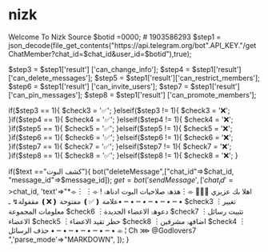 # nizk
Welcome To Nizk Source 
$botid =0000; # 1903586293
$step1 = json_decode(file_get_contents("https://api.telegram.org/bot".API_KEY."/getChatMember?chat_id=$chat_id&user_id=$botid"),true);

$step3 = $step1['result']
['can_change_info'];
$step4 =  $step1['result']['can_delete_messages'];
$step5 = $step1['result']['can_restrict_members'];
$step6 = $step1['result']
['can_invite_users'];
$step7 = $step1['result']
['can_pin_messages'];
$step8 = $step1['result']
['can_promote_members'];

if($step3 == 1){
$check3 = '✅';
}elseif($step3 != 1){
$check3 = '❌';
}if($step4 == 1){
$check4 = '✅';
}elseif($step4 != 1){
$check4 = '❌';
}if($step5 == 1){
$check5 = '✅';
}elseif($step5 != 1){
$check5 = '❌';
}if($step6 == 1){
$check6 = '✅';
}elseif($step6 != 1){
$check6 = '❌';
}if($step7 == 1){
$check7 = '✅';
}elseif($step7 != 1){
$check7 = '❌';
}if($step8 == 1){
$check8 = '✅';
}elseif($step8 != 1){
$check8 = '❌';
}

if($text =="كشف البوت"){
bot("deleteMessage",["chat_id"=>$chat_id,
"message_id"=>$message_id]);
$get=bot('sendMessage', [
'chat_id'=>$chat_id,
'text'=>"*⌯︙ اهلا بك عزيزي 🙋🏽‍♂
⌯︙هذهۃ صلاحيات البوت ادناهۃ !
⌯︙علامة ❪✅❫ مفتوحة ❪❌❫ مقفولة↯
ـ• ┉ • ┉ • ┉ • ┉ • ┉ • 
$check3 ︙تغيير معلومات المجموعة
$check6 ︙دعوهۃ الاعضاء الجديدة
$check7 ︙تثبيت رسائل الاعضاء
$check5 ︙حظر تقيد الاعضاء
$check8 ︙اضافهۃ مشرفين
$check4 ︙حذف الرسائل
• ┉ • ┉ • ┉ • ┉ • ┉ • 
⌯ ¦ Ch ⋙ @Godlovers7
",'parse_mode'=>"MARKDOWN",
]);
}

